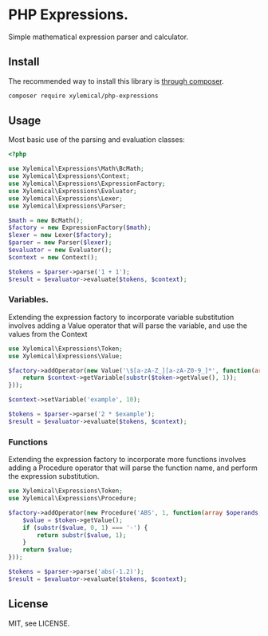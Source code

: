 # PHP Expressions.

Simple mathematical expression parser and calculator.

## Install
The recommended way to install this library is [through composer](http://getcomposer.org).

```sh
composer require xylemical/php-expressions
```

## Usage

Most basic use of the parsing and evaluation classes:
```php
<?php

use Xylemical\Expressions\Math\BcMath;
use Xylemical\Expressions\Context;
use Xylemical\Expressions\ExpressionFactory;
use Xylemical\Expressions\Evaluator;
use Xylemical\Expressions\Lexer;
use Xylemical\Expressions\Parser;

$math = new BcMath();
$factory = new ExpressionFactory($math);
$lexer = new Lexer($factory);
$parser = new Parser($lexer);
$evaluator = new Evaluator();
$context = new Context();

$tokens = $parser->parse('1 + 1');
$result = $evaluator->evaluate($tokens, $context);
```

### Variables.

Extending the expression factory to incorporate variable substitution involves adding a Value operator that will parse the variable, and use the values from the Context

```php
use Xylemical\Expressions\Token;
use Xylemical\Expressions\Value;

$factory->addOperator(new Value('\$[a-zA-Z_][a-zA-Z0-9_]*', function(array $operands, Context $context, Token $token) {
    return $context->getVariable(substr($token->getValue(), 1));
}));

$context->setVariable('example', 10);

$tokens = $parser->parse('2 * $example');
$result = $evaluator->evaluate($tokens, $context);
```

### Functions

Extending the expression factory to incorporate more functions involves adding a Procedure operator that will parse the function name, and perform the expression substitution.

```php
use Xylemical\Expressions\Token;
use Xylemical\Expressions\Procedure;

$factory->addOperator(new Procedure('ABS', 1, function(array $operands, Context $context, Token $token) {
    $value = $token->getValue();
    if (substr($value, 0, 1) === '-') {
        return substr($value, 1);
    }
    return $value;
}));

$tokens = $parser->parse('abs(-1.2)');
$result = $evaluator->evaluate($tokens, $context);
```

## License

MIT, see LICENSE.
